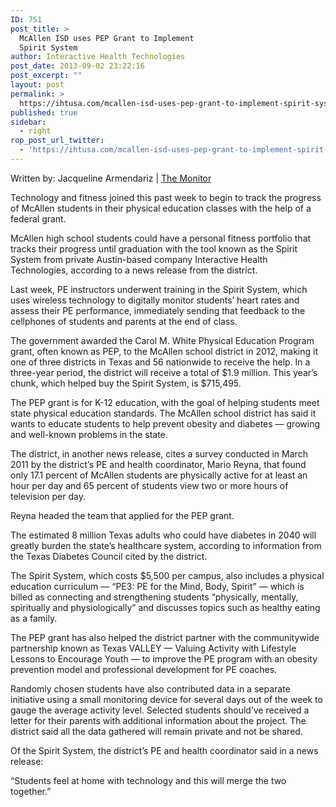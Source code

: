 ```yaml
---
ID: 751
post_title: >
  McAllen ISD uses PEP Grant to Implement
  Spirit System
author: Interactive Health Technologies
post_date: 2013-09-02 23:22:16
post_excerpt: ""
layout: post
permalink: >
  https://ihtusa.com/mcallen-isd-uses-pep-grant-to-implement-spirit-system/
published: true
sidebar:
  - right
rop_post_url_twitter:
  - 'https://ihtusa.com/mcallen-isd-uses-pep-grant-to-implement-spirit-system/?utm_source=ReviveOldPost&utm_medium=social&utm_campaign=ReviveOldPost'
---
```

Written by: Jacqueline Armendariz | <a href="http://www.themonitor.com/news/local/article_7063bdf6-142e-11e3-8d5a-0019bb30f31a.html" target="_blank">The Monitor</a>

Technology and fitness joined this past week to begin to track the progress of McAllen students in their physical education classes with the help of a federal grant.
<p class="Bodytext">McAllen high school students could have a personal fitness portfolio that tracks their progress until graduation with the tool known as the Spirit System from private Austin-based company Interactive Health Technologies, according to a news release from the district.</p>
<p class="Bodytext"><!--more--></p>
<p class="Bodytext">Last week, PE instructors underwent training in the Spirit System, which uses wireless technology to digitally monitor students’ heart rates and assess their PE performance, immediately sending that feedback to the cellphones of students and parents at the end of class.</p>
<p class="Bodytext">The government awarded the Carol M. White Physical Education Program grant, often known as PEP, to the McAllen school district in 2012, making it one of three districts in Texas and 56 nationwide to receive the help. In a three-year period, the district will receive a total of $1.9 million. This year’s chunk, which helped buy the Spirit System, is $715,495.</p>
<p class="Bodytext">The PEP grant is for K-12 education, with the goal of helping students meet state physical education standards. The McAllen school district has said it wants to educate students to help prevent obesity and diabetes — growing and well-known problems in the state.</p>
<p class="Bodytext">The district, in another news release, cites a survey conducted in March 2011 by the district’s PE and health coordinator, Mario Reyna, that found only 17.1 percent of McAllen students are physically active for at least an hour per day and 65 percent of students view two or more hours of television per day.</p>
<p class="Bodytext">Reyna headed the team that applied for the PEP grant.</p>
<p class="Bodytext">The estimated 8 million Texas adults who could have diabetes in 2040 will greatly burden the state’s healthcare system, according to information from the Texas Diabetes Council cited by the district.</p>
<p class="Bodytext">The Spirit System, which costs $5,500 per campus, also includes a physical education curriculum — “PE3: PE for the Mind, Body, Spirit” — which is billed as connecting and strengthening students “physically, mentally, spiritually and physiologically” and discusses topics such as healthy eating as a family.</p>
<p class="Bodytext">The PEP grant has also helped the district partner with the communitywide partnership known as Texas VALLEY — Valuing Activity with Lifestyle Lessons to Encourage Youth — to improve the PE program with an obesity prevention model and professional development for PE coaches.</p>
<p class="Bodytext">Randomly chosen students have also contributed data in a separate initiative using a small monitoring device for several days out of the week to gauge the average activity level. Selected students should’ve received a letter for their parents with additional information about the project. The district said all the data gathered will remain private and not be shared.</p>
<p class="Bodytext">Of the Spirit System, the district’s PE and health coordinator said in a news release:</p>
<p class="Bodytext">“Students feel at home with technology and this will merge the two together.”</p>